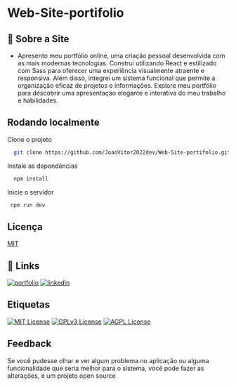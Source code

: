 # Web-Site-portifolio
 
## 🚀 Sobre a Site

* Apresento meu portfólio online, uma criação pessoal desenvolvida com as mais modernas tecnologias. Construí utilizando React e estilizado com Sass para oferecer uma experiência visualmente atraente e responsiva. Além disso, integrei um sistema funcional que permite a organização eficaz de projetos e informações. Explore meu portfólio para descobrir uma apresentação elegante e interativa do meu trabalho e habilidades.

## Rodando localmente

Clone o projeto

```bash
  git clone https://github.com/JoaoVitor2022dev/Web-Site-portifolio.git
```

Instale as dependências

```bash
  npm install 
```

Inicie o servidor

```bash
 npm run dev 
```


## Licença

[MIT](https://choosealicense.com/licenses/mit/)


## 🔗 Links
[![portfolio](https://img.shields.io/badge/my_portfolio-000?style=for-the-badge&logo=ko-fi&logoColor=white)](https://github.com/JoaoVitor2022dev)
[![linkedin](https://img.shields.io/badge/linkedin-0A66C2?style=for-the-badge&logo=linkedin&logoColor=white)](https://www.linkedin.com/in/joao-vitor-5594aa220/)



## Etiquetas

[![MIT License](https://img.shields.io/badge/License-MIT-green.svg)](https://choosealicense.com/licenses/mit/)
[![GPLv3 License](https://img.shields.io/badge/License-GPL%20v3-yellow.svg)](https://opensource.org/licenses/)
[![AGPL License](https://img.shields.io/badge/license-AGPL-blue.svg)](http://www.gnu.org/licenses/agpl-3.0)


## Feedback

Se você pudesse olhar e ver algum problema no aplicação ou alguma funcionalidade que seria melhor para o sistema, você pode fazer as alterações, é um projeto open source

